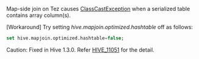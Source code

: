 <!-- 
  Hivemall: Hive scalable Machine Learning Library
  
  Licensed under the Apache License, Version 2.0 (the "License");
  you may not use this file except in compliance with the License.
  You may obtain a copy of the License at
  
          http://www.apache.org/licenses/LICENSE-2.0
          
  Unless required by applicable law or agreed to in writing, software
  distributed under the License is distributed on an "AS IS" BASIS,
  WITHOUT WARRANTIES OR CONDITIONS OF ANY KIND, either express or implied.
  See the License for the specific language governing permissions and
  limitations under the License.
-->

Map-side join on Tez causes [ClassCastException](http://markmail.org/message/7cwbgupnhah6ggkv) when a serialized table contains array column(s).

[Workaround] Try setting _hive.mapjoin.optimized.hashtable_ off as follows:
```sql
set hive.mapjoin.optimized.hashtable=false;
```

Caution: Fixed in Hive 1.3.0. Refer [HIVE_11051](https://issues.apache.org/jira/browse/HIVE-11051) for the detail.